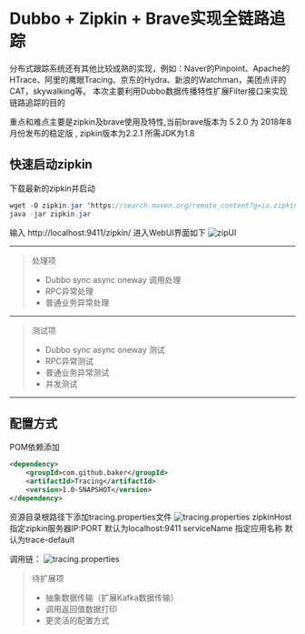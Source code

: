 # Dubbo + Zipkin + Brave实现全链路追踪
分布式跟踪系统还有其他比较成熟的实现，例如：Naver的Pinpoint、Apache的HTrace、阿里的鹰眼Tracing、京东的Hydra、新浪的Watchman，美团点评的CAT，skywalking等。
本次主要利用Dubbo数据传播特性扩展Filter接口来实现链路追踪的目的

重点和难点主要是zipkin及brave使用及特性,当前brave版本为 5.2.0 为 2018年8月份发布的稳定版 , zipkin版本为2.2.1 所需JDK为1.8

## 快速启动zipkin
下载最新的zipkin并启动
```java
wget -O zipkin.jar 'https://search.maven.org/remote_content?g=io.zipkin.java&a=zipkin-server&v=LATEST&c=exec'
java -jar zipkin.jar
```
输入  http://localhost:9411/zipkin/
进入WebUI界面如下
![zipUI](http://wx2.sinaimg.cn/mw1024/006QW2Smgy1fv83cycuubj31gg0edjs9.jpg "zipUI")

---------------

> 处理项
> * Dubbo sync async oneway 调用处理
> * RPC异常处理
> * 普通业务异常处理

---------------

> 测试项
> * Dubbo sync async oneway 测试
> * RPC异常测试
> * 普通业务异常测试
> * 并发测试

---------------

## 配置方式
POM依赖添加
```xml
<dependency>
    <groupId>com.github.baker</groupId>
    <artifactId>Tracing</artifactId>
    <version>1.0-SNAPSHOT</version>
</dependency>
```
资源目录根路径下添加tracing.properties文件
![tracing.properties](http://wx1.sinaimg.cn/mw1024/006QW2Smgy1fv83pwskp1j30kv092wev.jpg "tracing.properties")
zipkinHost 指定zipkin服务器IP:PORT 默认为localhost:9411
serviceName 指定应用名称  默认为trace-default

调用链：
![tracing.properties](http://wx3.sinaimg.cn/mw1024/006QW2Smgy1fv84ge9genj31f80egwff.jpg "tracing.properties")

> 待扩展项
> * 抽象数据传输（扩展Kafka数据传输）
> * 调用返回值数据打印
> * 更灵活的配置方式
